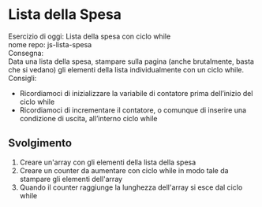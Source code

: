 Lista della Spesa
===
Esercizio di oggi: Lista della spesa con ciclo while  
nome repo: js-lista-spesa  
Consegna:  
Data una lista della spesa, stampare sulla pagina (anche brutalmente, basta che si vedano) gli elementi della lista individualmente con un ciclo while.  
Consigli:  
- Ricordiamoci di inizializzare la variabile di contatore prima dell’inizio del ciclo while  
- Ricordiamoci di incrementare il contatore, o comunque di inserire una condizione di uscita, all’interno ciclo while  

## Svolgimento
1. Creare un'array con gli elementi della lista della spesa
2. Creare un counter da aumentare con ciclo while in modo tale da stampare gli elementi dell'array
3. Quando il counter raggiunge la lunghezza dell'array si esce dal ciclo while
